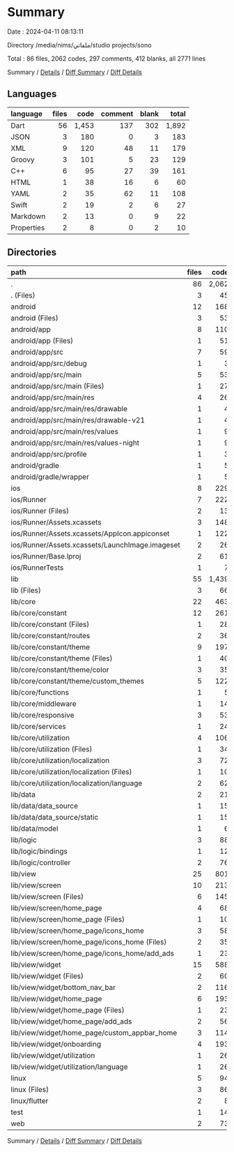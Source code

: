 # Summary

Date : 2024-04-11 08:13:11

Directory /media/nims/ملفاتي/studio projects/sono

Total : 86 files,  2062 codes, 297 comments, 412 blanks, all 2771 lines

Summary / [Details](details.md) / [Diff Summary](diff.md) / [Diff Details](diff-details.md)

## Languages
| language | files | code | comment | blank | total |
| :--- | ---: | ---: | ---: | ---: | ---: |
| Dart | 56 | 1,453 | 137 | 302 | 1,892 |
| JSON | 3 | 180 | 0 | 3 | 183 |
| XML | 9 | 120 | 48 | 11 | 179 |
| Groovy | 3 | 101 | 5 | 23 | 129 |
| C++ | 6 | 95 | 27 | 39 | 161 |
| HTML | 1 | 38 | 16 | 6 | 60 |
| YAML | 2 | 35 | 62 | 11 | 108 |
| Swift | 2 | 19 | 2 | 6 | 27 |
| Markdown | 2 | 13 | 0 | 9 | 22 |
| Properties | 2 | 8 | 0 | 2 | 10 |

## Directories
| path | files | code | comment | blank | total |
| :--- | ---: | ---: | ---: | ---: | ---: |
| . | 86 | 2,062 | 297 | 412 | 2,771 |
| . (Files) | 3 | 45 | 62 | 18 | 125 |
| android | 12 | 168 | 51 | 34 | 253 |
| android (Files) | 3 | 53 | 0 | 12 | 65 |
| android/app | 8 | 110 | 51 | 21 | 182 |
| android/app (Files) | 1 | 51 | 5 | 12 | 68 |
| android/app/src | 7 | 59 | 46 | 9 | 114 |
| android/app/src/debug | 1 | 3 | 4 | 1 | 8 |
| android/app/src/main | 5 | 53 | 38 | 7 | 98 |
| android/app/src/main (Files) | 1 | 27 | 6 | 1 | 34 |
| android/app/src/main/res | 4 | 26 | 32 | 6 | 64 |
| android/app/src/main/res/drawable | 1 | 4 | 7 | 2 | 13 |
| android/app/src/main/res/drawable-v21 | 1 | 4 | 7 | 2 | 13 |
| android/app/src/main/res/values | 1 | 9 | 9 | 1 | 19 |
| android/app/src/main/res/values-night | 1 | 9 | 9 | 1 | 19 |
| android/app/src/profile | 1 | 3 | 4 | 1 | 8 |
| android/gradle | 1 | 5 | 0 | 1 | 6 |
| android/gradle/wrapper | 1 | 5 | 0 | 1 | 6 |
| ios | 8 | 229 | 4 | 13 | 246 |
| ios/Runner | 7 | 222 | 2 | 9 | 233 |
| ios/Runner (Files) | 2 | 13 | 0 | 3 | 16 |
| ios/Runner/Assets.xcassets | 3 | 148 | 0 | 4 | 152 |
| ios/Runner/Assets.xcassets/AppIcon.appiconset | 1 | 122 | 0 | 1 | 123 |
| ios/Runner/Assets.xcassets/LaunchImage.imageset | 2 | 26 | 0 | 3 | 29 |
| ios/Runner/Base.lproj | 2 | 61 | 2 | 2 | 65 |
| ios/RunnerTests | 1 | 7 | 2 | 4 | 13 |
| lib | 55 | 1,439 | 127 | 295 | 1,861 |
| lib (Files) | 3 | 66 | 48 | 23 | 137 |
| lib/core | 22 | 463 | 75 | 155 | 693 |
| lib/core/constant | 12 | 261 | 49 | 90 | 400 |
| lib/core/constant (Files) | 1 | 28 | 3 | 9 | 40 |
| lib/core/constant/routes | 2 | 36 | 30 | 23 | 89 |
| lib/core/constant/theme | 9 | 197 | 16 | 58 | 271 |
| lib/core/constant/theme (Files) | 1 | 40 | 0 | 4 | 44 |
| lib/core/constant/theme/color | 3 | 35 | 14 | 26 | 75 |
| lib/core/constant/theme/custom_themes | 5 | 122 | 2 | 28 | 152 |
| lib/core/functions | 1 | 5 | 0 | 2 | 7 |
| lib/core/middleware | 1 | 14 | 0 | 7 | 21 |
| lib/core/responsive | 3 | 53 | 1 | 17 | 71 |
| lib/core/services | 1 | 24 | 0 | 9 | 33 |
| lib/core/utilization | 4 | 106 | 25 | 30 | 161 |
| lib/core/utilization (Files) | 1 | 34 | 0 | 12 | 46 |
| lib/core/utilization/localization | 3 | 72 | 25 | 18 | 115 |
| lib/core/utilization/localization (Files) | 1 | 10 | 2 | 3 | 15 |
| lib/core/utilization/localization/language | 2 | 62 | 23 | 15 | 100 |
| lib/data | 2 | 21 | 0 | 3 | 24 |
| lib/data/data_source | 1 | 15 | 0 | 2 | 17 |
| lib/data/data_source/static | 1 | 15 | 0 | 2 | 17 |
| lib/data/model | 1 | 6 | 0 | 1 | 7 |
| lib/logic | 3 | 88 | 1 | 23 | 112 |
| lib/logic/bindings | 1 | 12 | 1 | 5 | 18 |
| lib/logic/controller | 2 | 76 | 0 | 18 | 94 |
| lib/view | 25 | 801 | 3 | 91 | 895 |
| lib/view/screen | 10 | 213 | 0 | 33 | 246 |
| lib/view/screen (Files) | 6 | 145 | 0 | 22 | 167 |
| lib/view/screen/home_page | 4 | 68 | 0 | 11 | 79 |
| lib/view/screen/home_page (Files) | 1 | 10 | 0 | 3 | 13 |
| lib/view/screen/home_page/icons_home | 3 | 58 | 0 | 8 | 66 |
| lib/view/screen/home_page/icons_home (Files) | 2 | 35 | 0 | 5 | 40 |
| lib/view/screen/home_page/icons_home/add_ads | 1 | 23 | 0 | 3 | 26 |
| lib/view/widget | 15 | 588 | 3 | 58 | 649 |
| lib/view/widget (Files) | 2 | 60 | 2 | 8 | 70 |
| lib/view/widget/bottom_nav_bar | 2 | 116 | 0 | 9 | 125 |
| lib/view/widget/home_page | 6 | 193 | 1 | 24 | 218 |
| lib/view/widget/home_page (Files) | 1 | 23 | 0 | 4 | 27 |
| lib/view/widget/home_page/add_ads | 2 | 56 | 0 | 6 | 62 |
| lib/view/widget/home_page/custom_appbar_home | 3 | 114 | 1 | 14 | 129 |
| lib/view/widget/onboarding | 4 | 193 | 0 | 14 | 207 |
| lib/view/widget/utilization | 1 | 26 | 0 | 3 | 29 |
| lib/view/widget/utilization/language | 1 | 26 | 0 | 3 | 29 |
| linux | 5 | 94 | 27 | 38 | 159 |
| linux (Files) | 3 | 86 | 18 | 27 | 131 |
| linux/flutter | 2 | 8 | 9 | 11 | 28 |
| test | 1 | 14 | 10 | 7 | 31 |
| web | 2 | 73 | 16 | 7 | 96 |

Summary / [Details](details.md) / [Diff Summary](diff.md) / [Diff Details](diff-details.md)